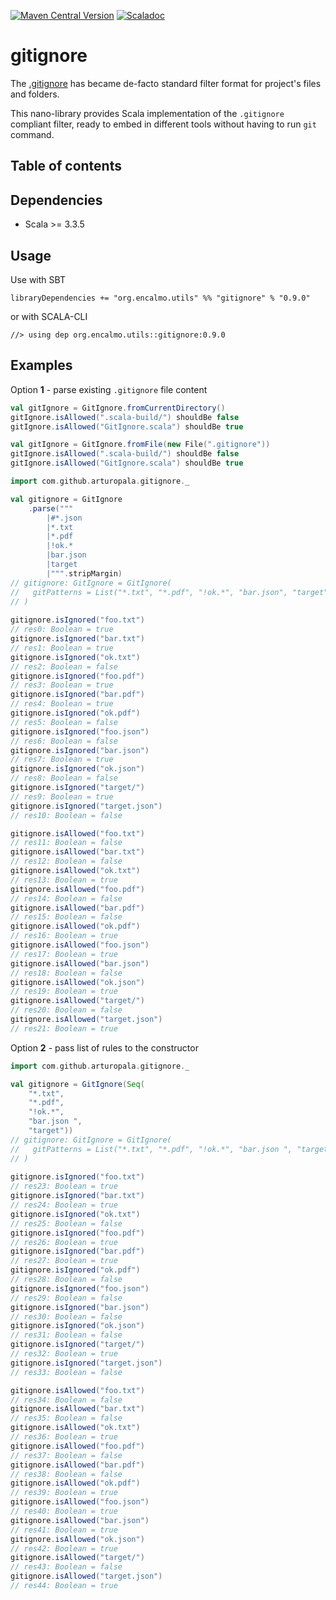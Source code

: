 <a href="https://central.sonatype.com/artifact/org.encalmo/gitignore_3" target="_blank">![Maven Central Version](https://img.shields.io/maven-central/v/org.encalmo/gitignore_3?style=for-the-badge)</a> <a href="https://encalmo.github.io/gitignore/scaladoc/org/encalmo/utils.html" target="_blank"><img alt="Scaladoc" src="https://img.shields.io/badge/docs-scaladoc-red?style=for-the-badge"></a>

# gitignore

The [.gitignore](https://git-scm.com/docs/gitignore) has became de-facto standard filter format for project's files and folders. 

This nano-library provides Scala implementation of the `.gitignore` compliant filter, ready to embed in different tools without having to run `git` command.

## Table of contents

## Dependencies

- Scala >= 3.3.5

## Usage

Use with SBT

    libraryDependencies += "org.encalmo.utils" %% "gitignore" % "0.9.0"

or with SCALA-CLI

    //> using dep org.encalmo.utils::gitignore:0.9.0

## Examples

Option **1** - parse existing `.gitignore` file content

```scala
val gitIgnore = GitIgnore.fromCurrentDirectory()
gitIgnore.isAllowed(".scala-build/") shouldBe false
gitIgnore.isAllowed("GitIgnore.scala") shouldBe true
```

```scala
val gitIgnore = GitIgnore.fromFile(new File(".gitignore"))
gitIgnore.isAllowed(".scala-build/") shouldBe false
gitIgnore.isAllowed("GitIgnore.scala") shouldBe true
```

```scala
import com.github.arturopala.gitignore._

val gitignore = GitIgnore
    .parse(""" 
        |#*.json
        |*.txt
        |*.pdf
        |!ok.*
        |bar.json 
        |target  
        |""".stripMargin)
// gitignore: GitIgnore = GitIgnore(
//   gitPatterns = List("*.txt", "*.pdf", "!ok.*", "bar.json", "target")
// )
 
gitignore.isIgnored("foo.txt")
// res0: Boolean = true
gitignore.isIgnored("bar.txt")
// res1: Boolean = true
gitignore.isIgnored("ok.txt")
// res2: Boolean = false
gitignore.isIgnored("foo.pdf")
// res3: Boolean = true
gitignore.isIgnored("bar.pdf")
// res4: Boolean = true
gitignore.isIgnored("ok.pdf")
// res5: Boolean = false
gitignore.isIgnored("foo.json")
// res6: Boolean = false
gitignore.isIgnored("bar.json")
// res7: Boolean = true
gitignore.isIgnored("ok.json")
// res8: Boolean = false
gitignore.isIgnored("target/")
// res9: Boolean = true
gitignore.isIgnored("target.json")
// res10: Boolean = false

gitignore.isAllowed("foo.txt")
// res11: Boolean = false
gitignore.isAllowed("bar.txt")
// res12: Boolean = false
gitignore.isAllowed("ok.txt")
// res13: Boolean = true
gitignore.isAllowed("foo.pdf")
// res14: Boolean = false
gitignore.isAllowed("bar.pdf")
// res15: Boolean = false
gitignore.isAllowed("ok.pdf")
// res16: Boolean = true
gitignore.isAllowed("foo.json")
// res17: Boolean = true
gitignore.isAllowed("bar.json")
// res18: Boolean = false
gitignore.isAllowed("ok.json")
// res19: Boolean = true
gitignore.isAllowed("target/")
// res20: Boolean = false
gitignore.isAllowed("target.json")
// res21: Boolean = true
```

Option **2** - pass list of rules to the constructor

```scala
import com.github.arturopala.gitignore._

val gitignore = GitIgnore(Seq(
    "*.txt",
    "*.pdf",
    "!ok.*",
    "bar.json ",
    "target"))
// gitignore: GitIgnore = GitIgnore(
//   gitPatterns = List("*.txt", "*.pdf", "!ok.*", "bar.json ", "target")
// )
 
gitignore.isIgnored("foo.txt")
// res23: Boolean = true
gitignore.isIgnored("bar.txt")
// res24: Boolean = true
gitignore.isIgnored("ok.txt")
// res25: Boolean = false
gitignore.isIgnored("foo.pdf")
// res26: Boolean = true
gitignore.isIgnored("bar.pdf")
// res27: Boolean = true
gitignore.isIgnored("ok.pdf")
// res28: Boolean = false
gitignore.isIgnored("foo.json")
// res29: Boolean = false
gitignore.isIgnored("bar.json")
// res30: Boolean = false
gitignore.isIgnored("ok.json")
// res31: Boolean = false
gitignore.isIgnored("target/")
// res32: Boolean = true
gitignore.isIgnored("target.json")
// res33: Boolean = false

gitignore.isAllowed("foo.txt")
// res34: Boolean = false
gitignore.isAllowed("bar.txt")
// res35: Boolean = false
gitignore.isAllowed("ok.txt")
// res36: Boolean = true
gitignore.isAllowed("foo.pdf")
// res37: Boolean = false
gitignore.isAllowed("bar.pdf")
// res38: Boolean = false
gitignore.isAllowed("ok.pdf")
// res39: Boolean = true
gitignore.isAllowed("foo.json")
// res40: Boolean = true
gitignore.isAllowed("bar.json")
// res41: Boolean = true
gitignore.isAllowed("ok.json")
// res42: Boolean = true
gitignore.isAllowed("target/")
// res43: Boolean = false
gitignore.isAllowed("target.json")
// res44: Boolean = true
```